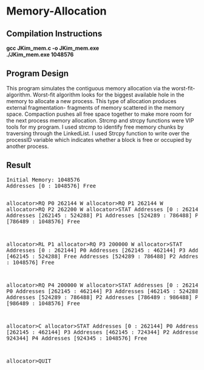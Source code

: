 # Memory-Allocation

<h2>Compilation Instructions</h2>
<b>gcc JKim_mem.c -o JKim_mem.exe<br>					                                                  
./JKim_mem.exe 1048576</b>

<h2>Program Design</h2>
This program simulates the contiguous memory allocation via the worst-fit-algorithm. Worst-fit algorithm looks for the biggest available hole in the memory to allocate a new process. This type of allocation produces external fragmentation- fragments of memory scattered in the memory space. Compaction pushes all free space together to make more room for the next process memory allocation. Strcmp and strcpy functions were VIP tools for my program. I used strcmp to identify free memory chunks by traversing through the LinkedList. I used Strcpy function to write over the processID variable which indicates whether a block is free or occupied by another process. 

<h2>Result</h2>
<pre>
Initial Memory: 1048576
Addresses [0 : 1048576] Free

allocator>RQ P0 262144 W
allocator>RQ P1 262144 W
allocator>RQ P2 262200 W
allocator>STAT
Addresses [0 : 262144] P0
Addresses [262145 : 524288] P1
Addresses [524289 : 786488] P2
Addresses [786489 : 1048576] Free

allocator>RL P1
allocator>RQ P3 200000 W
allocator>STAT
Addresses [0 : 262144] P0
Addresses [262145 : 462144] P3
Addresses [462145 : 524288] Free
Addresses [524289 : 786488] P2
Addresses [786489 : 1048576] Free

allocator>RQ P4 200000 W
allocator>STAT
Addresses [0 : 262144] P0
Addresses [262145 : 462144] P3
Addresses [462145 : 524288] Free
Addresses [524289 : 786488] P2
Addresses [786489 : 986488] P4
Addresses [986489 : 1048576] Free

allocator>C
allocator>STAT
Addresses [0 : 262144] P0
Addresses [262145 : 462144] P3
Addresses [462145 : 724344] P2
Addresses [724345 : 924344] P4
Addresses [924345 : 1048576] Free

allocator>QUIT
</pre>
